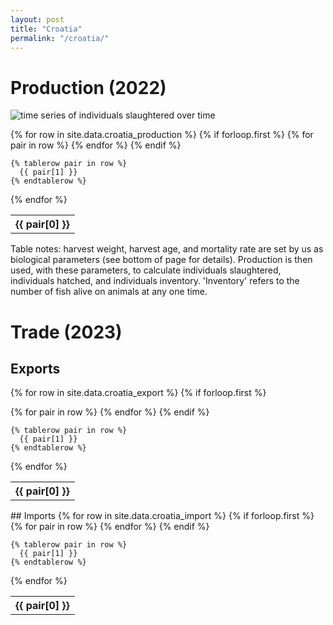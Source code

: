 ```yaml
---
layout: post
title: "Croatia"
permalink: "/croatia/"
---
```

# Production (2022)  
![time series of individuals slaughtered over time](../assets/images/croatia_timeseries.png)


  <table class='prodtable'>
  {% for row in site.data.croatia_production %}
    {% if forloop.first %}
    <tr>
      {% for pair in row %}
        <th>{{ pair[0] }}</th>
      {% endfor %}
    </tr>
    {% endif %}
    
    {% tablerow pair in row %}
      {{ pair[1] }}
    {% endtablerow %}
  {% endfor %}
</table>
<div class='prodtablenotes'>
Table notes: harvest weight, harvest age, and mortality rate are set by us as biological parameters (see bottom of page for details). Production is then used, with these parameters, to calculate individuals slaughtered, individuals hatched, and individuals inventory. 'Inventory' refers to the number of fish alive on animals at any one time.
</div>


# Trade (2023)  
## Exports  


  <table>

  {% for row in site.data.croatia_export %}
    {% if forloop.first %}
    <tr>
      {% for pair in row %}
        <th>{{ pair[0] }}</th>
      {% endfor %}
    </tr>
    {% endif %}
    
    {% tablerow pair in row %}
      {{ pair[1] }}
    {% endtablerow %}
  {% endfor %}
</table>
## Imports  

  <table>
  {% for row in site.data.croatia_import %}
    {% if forloop.first %}
    <tr>
      {% for pair in row %}
        <th>{{ pair[0] }}</th>
      {% endfor %}
    </tr>
    {% endif %}
    
    {% tablerow pair in row %}
      {{ pair[1] }}
    {% endtablerow %}
  {% endfor %}
</table>

